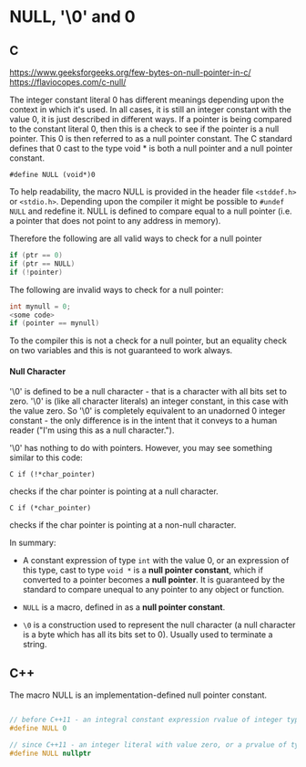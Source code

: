 # NULL, '\0' and 0

## C
https://www.geeksforgeeks.org/few-bytes-on-null-pointer-in-c/  
https://flaviocopes.com/c-null/  

The integer constant literal 0 has different meanings depending upon the context in which it's used. In all cases, it is still an integer constant with the value 0, it is just described in different ways. If a pointer is being compared to the constant literal 0, then this is a check to see if the pointer is a null pointer. This 0 is then referred to as a null pointer constant. The C standard defines that 0 cast to the type void * is both a null pointer and a null pointer constant.

``` #define NULL (void*)0 ```

To help readability, the macro NULL is provided in the header file ```<stddef.h>``` or ```<stdio.h>```. Depending upon the compiler it might be possible to ```#undef NULL``` and redefine it. NULL is defined to compare equal to a null pointer (i.e. a pointer that does not point to any address in memory).

Therefore the following are all valid ways to check for a null pointer 

```C
if (ptr == 0)
if (ptr == NULL)
if (!pointer)
```

The following are invalid ways to check for a null pointer:

```C
int mynull = 0;
<some code>
if (pointer == mynull)
```

To the compiler this is not a check for a null pointer, but an equality check on two variables and this is not guaranteed to work always.

#### Null Character

'\0' is defined to be a null character - that is a character with all bits set to zero. '\0' is (like all character literals) an integer constant, in this case with the value zero. So '\0' is completely equivalent to an unadorned 0 integer constant - the only difference is in the intent that it conveys to a human reader ("I'm using this as a null character.").

'\0' has nothing to do with pointers. However, you may see something similar to this code:

```C if (!*char_pointer)```

checks if the char pointer is pointing at a null character.

```C if (*char_pointer) ```

checks if the char pointer is pointing at a non-null character.

In summary:

* A constant expression of type ```int``` with the value 0, or an expression of this type, cast to type ```void *``` is a **null pointer constant**, which if converted to a pointer becomes a **null pointer**. It is guaranteed by the standard to compare unequal to any pointer to any object or function.

* ```NULL``` is a macro, defined in as a **null pointer constant**.

* ```\0``` is a construction used to represent the null character (a null character is a byte which has all its bits set to 0). Usually used to terminate a string.

## C++

The macro NULL is an implementation-defined null pointer constant. 

```C++

// before C++11 - an integral constant expression rvalue of integer type that evaluates to zero
#define NULL 0

// since C++11 - an integer literal with value zero, or a prvalue of type std::nullptr_t
#define NULL nullptr

```
